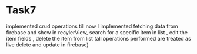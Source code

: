 # Task7
implemented crud operations till now I implemented fetching data from firebase and show in recylerView, search for a specific item in list , edit the item fields , delete the item from list (all operations performed are treated as live delete and update in firebase)
